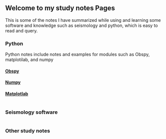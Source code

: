 ## Welcome to my study notes Pages

This is some of the notes I have summarized while using and learning some software and knowledge such as seismology and python, which is easy to read and query.

### Python

Python notes include notes and examples for modules such as Obspy, matplotilab, and numpy

#### [Obspy](https://zhandyg.github.io/Study-notes/test1.html)
#### [Numpy](https://zhandyg.github.io/Study-notes/test1.html)
#### [Matplotlab](https://zhandyg.github.io/Study-notes/test1.html)

```markdown

```
### Seismology software

```markdown

```
### Other study notes

```markdown

```

